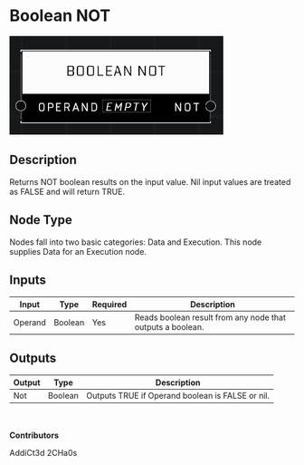 # Boolean NOT
![](../../../.gitbook/assets/boolean-not.png)
## Description
Returns NOT boolean results on the input value. Nil input values are treated as FALSE and will return TRUE.

## Node Type
Nodes fall into two basic categories: Data and Execution. This node supplies Data for an Execution node.

## Inputs
| Input | Type | Required | Description |
|------------------|------------------|----------|--------------------------------------------------------------|
| Operand | Boolean | Yes | Reads boolean result from any node that outputs a boolean. |

## Outputs
| Output | Type | Description |
|------------------|------------------|--------------------------------------------------------------|
| Not | Boolean | Outputs TRUE if Operand boolean is FALSE or nil. |

\
\
**Contributors**

AddiCt3d 2CHa0s